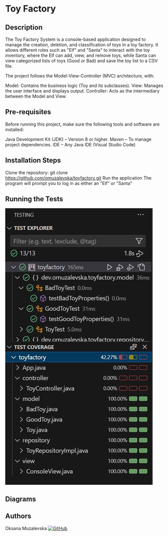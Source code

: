 # Toy Factory
<!-- Título
Descripción con sinopsis del proyecto
Pre-requisitos (Que se necesita instalar para poder ejecutar el proyecto)
Pasos para la instalación
Ejecución de los tests (Captura de la cobertura)
Diagramas realizados
Autores -->

## Description
The Toy Factory System is a console-based application designed to manage the creation, deletion, and classification of toys in a toy factory. It allows different roles such as "Elf" and "Santa" to interact with the toy inventory, where the Elf can add, view, and remove toys, while Santa can view categorized lists of toys (Good or Bad) and save the toy list to a CSV file.

The project follows the Model-View-Controller (MVC) architecture, with:

Model: Contains the business logic (Toy and its subclasses).
View: Manages the user interface and displays output.
Controller: Acts as the intermediary between the Model and View.

## Pre-requisites
Before running this project, make sure the following tools and software are installed:

Java Development Kit (JDK) – Version 8 or higher.
Maven – To manage project dependencies.
IDE – Any Java IDE (Visual Studio Code)

## Installation Steps
Clone the repository:
git clone https://github.com/omuzalevska/toyfactory.git
Run the application
The program will prompt you to log in as either an "Elf" or "Santa"

## Running the Tests
<img src="src/img/Coverage.jpg">


## Diagrams

## Authors
Oksana Muzalevska
[![GitHub](https://img.shields.io/badge/-GitHub-333?style=for-the-badge&logo=GitHub&logoColor=fff)](https://github.com/omuzalevska)